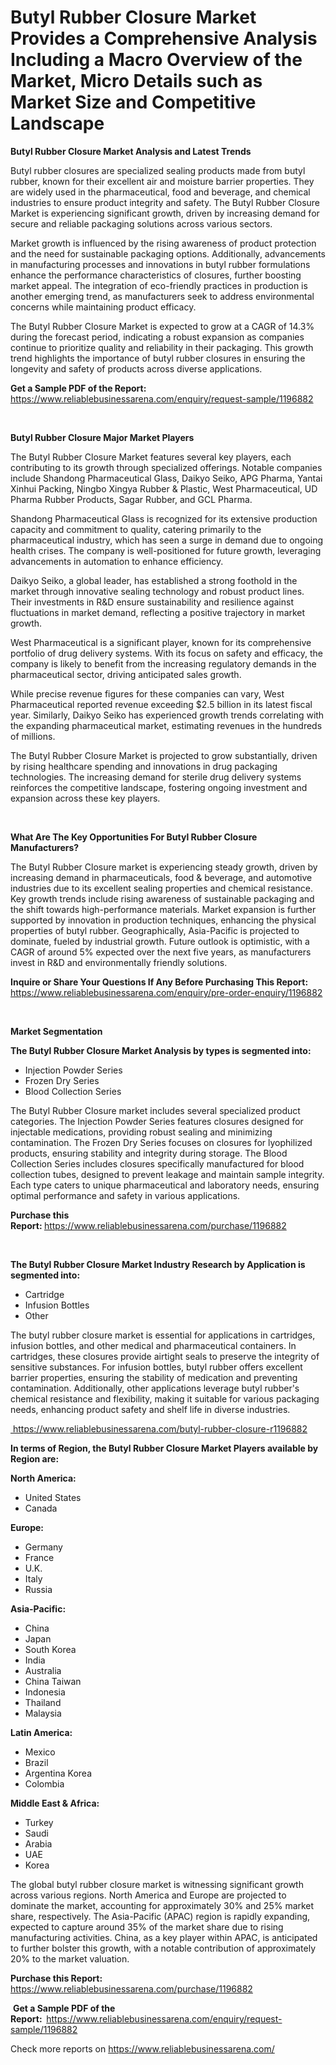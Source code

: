 <p><h1>Butyl Rubber Closure Market Provides a Comprehensive Analysis Including a Macro Overview of the Market, Micro Details such as Market Size and Competitive Landscape</h1></p><p><strong>Butyl Rubber Closure Market Analysis and Latest Trends</strong></p>
<p><p>Butyl rubber closures are specialized sealing products made from butyl rubber, known for their excellent air and moisture barrier properties. They are widely used in the pharmaceutical, food and beverage, and chemical industries to ensure product integrity and safety. The Butyl Rubber Closure Market is experiencing significant growth, driven by increasing demand for secure and reliable packaging solutions across various sectors.</p><p>Market growth is influenced by the rising awareness of product protection and the need for sustainable packaging options. Additionally, advancements in manufacturing processes and innovations in butyl rubber formulations enhance the performance characteristics of closures, further boosting market appeal. The integration of eco-friendly practices in production is another emerging trend, as manufacturers seek to address environmental concerns while maintaining product efficacy.</p><p>The Butyl Rubber Closure Market is expected to grow at a CAGR of 14.3% during the forecast period, indicating a robust expansion as companies continue to prioritize quality and reliability in their packaging. This growth trend highlights the importance of butyl rubber closures in ensuring the longevity and safety of products across diverse applications.</p></p>
<p><strong>Get a Sample PDF of the Report:&nbsp;</strong> <a href="https://www.reliablebusinessarena.com/enquiry/request-sample/1196882?utm_campaign=2515&utm_medium=2&utm_source=Github&utm_content=ia&utm_term=03042025&utm_id=butyl-rubber-closure">https://www.reliablebusinessarena.com/enquiry/request-sample/1196882</a></p>
<p>&nbsp;</p>
<p><strong>Butyl Rubber Closure Major Market Players</strong></p>
<p><p>The Butyl Rubber Closure Market features several key players, each contributing to its growth through specialized offerings. Notable companies include Shandong Pharmaceutical Glass, Daikyo Seiko, APG Pharma, Yantai Xinhui Packing, Ningbo Xingya Rubber & Plastic, West Pharmaceutical, UD Pharma Rubber Products, Sagar Rubber, and GCL Pharma. </p><p>Shandong Pharmaceutical Glass is recognized for its extensive production capacity and commitment to quality, catering primarily to the pharmaceutical industry, which has seen a surge in demand due to ongoing health crises. The company is well-positioned for future growth, leveraging advancements in automation to enhance efficiency.</p><p>Daikyo Seiko, a global leader, has established a strong foothold in the market through innovative sealing technology and robust product lines. Their investments in R&D ensure sustainability and resilience against fluctuations in market demand, reflecting a positive trajectory in market growth.</p><p>West Pharmaceutical is a significant player, known for its comprehensive portfolio of drug delivery systems. With its focus on safety and efficacy, the company is likely to benefit from the increasing regulatory demands in the pharmaceutical sector, driving anticipated sales growth. </p><p>While precise revenue figures for these companies can vary, West Pharmaceutical reported revenue exceeding $2.5 billion in its latest fiscal year. Similarly, Daikyo Seiko has experienced growth trends correlating with the expanding pharmaceutical market, estimating revenues in the hundreds of millions.</p><p>The Butyl Rubber Closure Market is projected to grow substantially, driven by rising healthcare spending and innovations in drug packaging technologies. The increasing demand for sterile drug delivery systems reinforces the competitive landscape, fostering ongoing investment and expansion across these key players.</p></p>
<p>&nbsp;</p>
<p><strong>What Are The Key Opportunities For Butyl Rubber Closure Manufacturers?</strong></p>
<p><p>The Butyl Rubber Closure market is experiencing steady growth, driven by increasing demand in pharmaceuticals, food & beverage, and automotive industries due to its excellent sealing properties and chemical resistance. Key growth trends include rising awareness of sustainable packaging and the shift towards high-performance materials. Market expansion is further supported by innovation in production techniques, enhancing the physical properties of butyl rubber. Geographically, Asia-Pacific is projected to dominate, fueled by industrial growth. Future outlook is optimistic, with a CAGR of around 5% expected over the next five years, as manufacturers invest in R&D and environmentally friendly solutions.</p></p>
<p><strong>Inquire or Share Your Questions If Any Before Purchasing This Report:</strong> <a href="https://www.reliablebusinessarena.com/enquiry/pre-order-enquiry/1196882?utm_campaign=2515&utm_medium=2&utm_source=Github&utm_content=ia&utm_term=03042025&utm_id=butyl-rubber-closure">https://www.reliablebusinessarena.com/enquiry/pre-order-enquiry/1196882</a></p>
<p>&nbsp;</p>
<p><strong>Market Segmentation</strong></p>
<p><strong>The Butyl Rubber Closure Market Analysis by types is segmented into:</strong></p>
<p><ul><li>Injection Powder Series</li><li>Frozen Dry Series</li><li>Blood Collection Series</li></ul></p>
<p><p>The Butyl Rubber Closure market includes several specialized product categories. The Injection Powder Series features closures designed for injectable medications, providing robust sealing and minimizing contamination. The Frozen Dry Series focuses on closures for lyophilized products, ensuring stability and integrity during storage. The Blood Collection Series includes closures specifically manufactured for blood collection tubes, designed to prevent leakage and maintain sample integrity. Each type caters to unique pharmaceutical and laboratory needs, ensuring optimal performance and safety in various applications.</p></p>
<p><strong>Purchase this Report:&nbsp;</strong><a href="https://www.reliablebusinessarena.com/purchase/1196882?utm_campaign=2515&utm_medium=2&utm_source=Github&utm_content=ia&utm_term=03042025&utm_id=butyl-rubber-closure">https://www.reliablebusinessarena.com/purchase/1196882</a></p>
<p>&nbsp;</p>
<p><strong>The Butyl Rubber Closure Market Industry Research by Application is segmented into:</strong></p>
<p><ul><li>Cartridge</li><li>Infusion Bottles</li><li>Other</li></ul></p>
<p><p>The butyl rubber closure market is essential for applications in cartridges, infusion bottles, and other medical and pharmaceutical containers. In cartridges, these closures provide airtight seals to preserve the integrity of sensitive substances. For infusion bottles, butyl rubber offers excellent barrier properties, ensuring the stability of medication and preventing contamination. Additionally, other applications leverage butyl rubber's chemical resistance and flexibility, making it suitable for various packaging needs, enhancing product safety and shelf life in diverse industries.</p></p>
<p><a href="https://www.reliablebusinessarena.com/butyl-rubber-closure-r1196882?utm_campaign=2515&utm_medium=2&utm_source=Github&utm_content=ia&utm_term=03042025&utm_id=butyl-rubber-closure">&nbsp;https://www.reliablebusinessarena.com/butyl-rubber-closure-r1196882</a></p>
<p><strong>In terms of Region, the Butyl Rubber Closure Market Players available by Region are:</strong></p>
<p>
    <p> <strong> North America: </strong>
        <ul>
            <li>United States</li>
            <li>Canada</li>
        </ul>
        </p> 
    <p> <strong> Europe: </strong>
        <ul>
            <li>Germany</li>
            <li>France</li>
            <li>U.K.</li>
            <li>Italy</li>
            <li>Russia</li>
        </ul>
        </p> 
    <p> <strong> Asia-Pacific: </strong>
        <ul>
            <li>China</li>
            <li>Japan</li>
            <li>South Korea</li>
            <li>India</li>
            <li>Australia</li>
            <li>China Taiwan</li>
            <li>Indonesia</li>
            <li>Thailand</li>
            <li>Malaysia</li>
        </ul>
        </p> 
    <p> <strong> Latin America: </strong>
        <ul>
            <li>Mexico</li>
            <li>Brazil</li>
            <li>Argentina Korea</li>
            <li>Colombia</li>
        </ul>
        </p> 
    <p> <strong> Middle East & Africa: </strong>
        <ul>
            <li>Turkey</li>
            <li>Saudi</li>
            <li>Arabia</li>
            <li>UAE</li>
            <li>Korea</li>
        </ul>
    </p>
    </p>
<p><p>The global butyl rubber closure market is witnessing significant growth across various regions. North America and Europe are projected to dominate the market, accounting for approximately 30% and 25% market share, respectively. The Asia-Pacific (APAC) region is rapidly expanding, expected to capture around 35% of the market share due to rising manufacturing activities. China, as a key player within APAC, is anticipated to further bolster this growth, with a notable contribution of approximately 20% to the market valuation.</p></p>
<p><strong>Purchase this Report: </strong><a href="https://www.reliablebusinessarena.com/purchase/1196882?utm_campaign=2515&utm_medium=2&utm_source=Github&utm_content=ia&utm_term=03042025&utm_id=butyl-rubber-closure">https://www.reliablebusinessarena.com/purchase/1196882</a></p>
<p>&nbsp;<strong>Get a Sample PDF of the Report:&nbsp;&nbsp;</strong><a href="https://www.reliablebusinessarena.com/enquiry/request-sample/1196882?utm_campaign=2515&utm_medium=2&utm_source=Github&utm_content=ia&utm_term=03042025&utm_id=butyl-rubber-closure">https://www.reliablebusinessarena.com/enquiry/request-sample/1196882</a></p>
<p><strong></strong></p>
<p>Check more reports on <a href="https://www.reliablebusinessarena.com/?utm_campaign=2515&utm_medium=2&utm_source=Github&utm_content=ia&utm_term=03042025&utm_id=butyl-rubber-closure">https://www.reliablebusinessarena.com/</a></p>